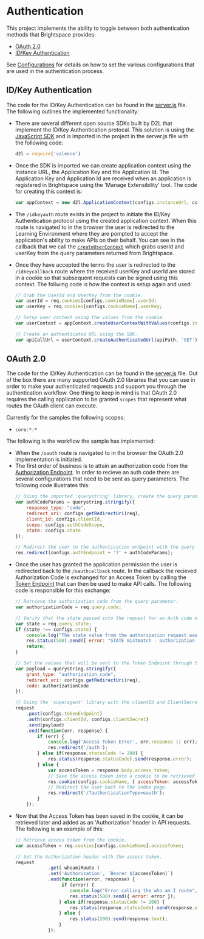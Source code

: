 # Authentication
This project implements the ability to toggle between both authentication methods that Brightspace provides:
* [OAuth 2.0](http://docs.valence.desire2learn.com/basic/oauth2.html)
* [ID/Key Authentication](http://docs.valence.desire2learn.com/basic/auth.html)

See [Configurations](/docs/configurations.md) for details on how to set the various configurations that are used in the authentication process.

## ID/Key Authentication
The code for the ID/Key Authentication can be found in the [server.js](../server.js) file. The following outlines the implemented functionality:
* There are several different open source SDKs built by D2L that implement the ID/Key Authentication protocal. This solution is using the [JavaScript SDK](https://github.com/Brightspace/valence-sdk-javascript) and is imported in the project in the server.js file with the following code:
    ```javascript
    d2l = require('valence')
    ```
* Once the SDK is imported we can create application context using the Instance URL, the Application Key and the Application Id. The Application Key and Application Id are received when an application is registered in Brightspace using the 'Manage Extensibility' tool. The code for creating this context is:
    ```javascript
    var appContext = new d2l.ApplicationContext(configs.instanceUrl, configs.applicationId, configs.applicationKey);
    ```
* The ```/idkeyauth``` route exists in the project to initiate the ID/Key Authentication protocol using the created application context. When this route is navigated to in the browser the user is redirected to the Learning Environment where they are pompted to accept the application's ability to make APIs on their behalf. You can see in the callback that we call the [```createUserContext```](https://github.com/Brightspace/valence-sdk-javascript/blob/master/lib/valence.js#L266) which grabs userId and userKey from the query parameters returned from Brightspace.
* Once they have accepted the terms the user is redirected to the  ```/idkeycallback``` route where the received userKey and userId are stored in a cookie so that subsequent requests can be signed using this context. The follwing code is how the context is setup again and used:

    ```javascript
    // Grab the UserId and UserKey from the cookie.
    var userId = req.cookies[configs.cookieName].userId;
    var userKey = req.cookies[configs.cookieName].userKey;
    
    // Setup user context using the values from the cookie.
    var userContext = appContext.createUserContextWithValues(configs.instanceScheme + '//' + configs.instanceUrl, configs.instancePort, userId, userKey);
    
    // Create an authenticated URL using the SDK.
    var apiCallUrl = userContext.createAuthenticatedUrl(apiPath, 'GET');
    ```

## OAuth 2.0
The code for the ID/Key Authentication can be found in the [server.js](../server.js) file. Out of the box there are many supported OAuth 2.0 libraries that you can use in order to make your authenticated requests and support you through the authentication workflow. One thing to keep in mind is that OAuth 2.0 requires the calling application to be granted ```scopes``` that represent what routes the OAuth client can execute. 

Currently for the samples the following scopes:
* ```core:*:*```

The following is the workflow the sample has implemented:
* When the ```/oauth``` route is navigated to in the browser the OAuth 2.0 implementation is initiated.
* The first order of business is to attain an authorization code from the [Authorization Endpoint](http://docs.valence.desire2learn.com/basic/oauth2.html#setting-up-oauth-2-0-authentication). In order to recieve an auth code there are several configurations that need to be sent as query parameters. The following code illustrates this:
    ```javascript
    // Using the imported 'querystring' library, create the query parameter list passing in the required variables.
    var authCodeParams = querystring.stringify({
        response_type: "code",
        redirect_uri: configs.getRedirectUri(req),
        client_id: configs.clientId,
        scope: configs.authCodeScope,
        state: configs.state
    });
    
    // Redirect the user to the authentication endpoint with the query parameters.
    res.redirect(configs.authEndpoint + '?' + authCodeParams);
    ```
* Once the user has granted the application permission the user is redirected back to the ```/oauthcallback``` route. In the callback the recieved Authorization Code is exchanged for an Access Token by calling the [Token Endpoint](http://docs.valence.desire2learn.com/basic/oauth2.html#setting-up-oauth-2-0-authentication) that can then be used to make API calls. The following code is responsible for this exchange:
    ```javascript
    // Retrieve the authorization code from the query parameter.
    var authorizationCode = req.query.code;
    
    // Verify that the state passed into the request for an Auth code matches the state passed back to the callback.
    var state = req.query.state;
    if (state !== configs.state) {
        console.log("The state value from the authorization request was incorrect.");
        res.status(500).send({ error: "STATE mistmatch - authorization request could not be completed." });
        return;
    }
    
    // Set the values that will be sent to the Token Endpoint through the body of the request.
    var payload = querystring.stringify({ 
        grant_type: "authorization_code", 
        redirect_uri: configs.getRedirectUri(req), 
        code: authorizationCode
    });
    
    // Using the 'superagent' library with the clientId and ClientSecret sent through the headers as Basic Authorization and the payload sent as the body.
    request
        .post(configs.tokenEndpoint)
        .auth(configs.clientId, configs.clientSecret)
        .send(payload)
        .end(function(err, response) {
            if (err) {
                console.log('Access Token Error', err.response || err);
                res.redirect('/auth');
            } else if(response.statusCode != 200) {
                res.status(response.statusCode).send(response.error);
            } else {
                var accessToken = response.body.access_token;
                // Save the access token into a cookie to be retrieved later in order to make a request.
                res.cookie(configs.cookieName, { accessToken: accessToken }, configs.cookieOptions);
                // Redirect the user back to the index page.
                res.redirect('/?authenticationType=oauth');
            }
        });
    ```
* Now that the Access Token has been saved in the cookie, it can be retrieved later and added as an 'Authorization' header in API requests. The following is an example of this:
    ```javascript
    // Retrieve access token from the cookie.
    var accessToken = req.cookies[configs.cookieName].accessToken;
    
    // Set the Authorization header with the access token.
    request
                .get( whoamiRoute )
                .set('Authorization', `Bearer ${accessToken}`)
                .end(function(error, response) {
                     if (error) {
                        console.log("Error calling the who am I route", error);
                        res.status(500).send({ error: error });
                    } else if(response.statusCode != 200) {
                        res.status(response.statusCode).send(response.error);
                    } else {
                        res.status(200).send(response.text);
                    }
                });
    ```
